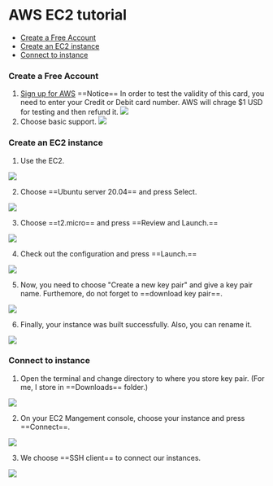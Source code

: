 AWS EC2 tutorial 
===
- [Create a Free Account](#account)
- [Create an EC2 instance](#EC2)
- [Connect to instance](#instance)



### <a name="account"> Create a Free Account </a>
1. [Sign up for AWS](https://portal.aws.amazon.com/billing/signup?refid=em_127222&redirect_url=https%3A%2F%2Faws.amazon.com%2Fregistration-confirmation#/start)
    ==Notice== In order to test the validity of this card, you need to enter your Credit or Debit card number. AWS will chrage $1 USD for testing and then refund it.
![](https://i.imgur.com/GVxR1jx.png)
2. Choose basic support.
![](https://i.imgur.com/kKN6Ru2.png)

### <a name="EC2"> Create an EC2 instance </a> 
1. Use the EC2.

![](https://i.imgur.com/qUidEhN.png)

2. Choose ==Ubuntu server 20.04== and press Select.

![](https://i.imgur.com/Hrw4tzA.png)

3. Choose ==t2.micro== and press ==Review and Launch.==

![](https://i.imgur.com/qMtsT7M.png)

4. Check out the configuration and press ==Launch.==

![](https://i.imgur.com/sGsP3sQ.png)

5. Now, you need to choose "Create a new key pair" and give a key pair name. Furthemore, do not forget to ==download key pair==.

![](https://i.imgur.com/hKixF1G.png)

6. Finally, your instance was built successfully. Also, you can rename it.

![](https://i.imgur.com/LBReUUb.png)


### <a name="instance"> Connect to instance </a>
1. Open the terminal and change directory to where you store key pair. (For me, I store in ==Downloads== folder.)

![](https://i.imgur.com/OwCMdu5.png)

2. On your EC2 Mangement console, choose your instance and press ==Connect==. 

![](https://i.imgur.com/SSurzZT.jpg)


3. We choose ==SSH client== to connect our instances.

![](https://i.imgur.com/3WncdmK.png)








   
    


